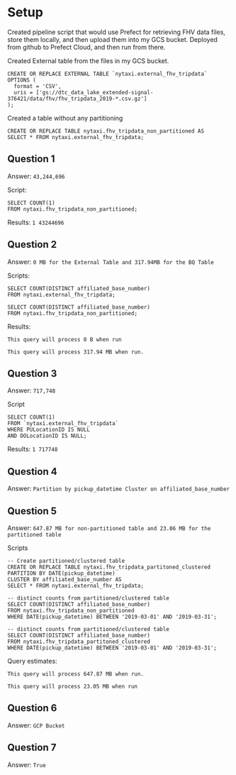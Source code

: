 
# Setup

Created pipeline script that would use Prefect for retrieving FHV data files, store them locally, and then upload them into my GCS bucket.
Deployed from github to Prefect Cloud, and then run from there.

Created External table from the files in my GCS bucket.
```
CREATE OR REPLACE EXTERNAL TABLE `nytaxi.external_fhv_tripdata`
OPTIONS (
  format = 'CSV',
  uris = ['gs://dtc_data_lake_extended-signal-376421/data/fhv/fhv_tripdata_2019-*.csv.gz']
);
```

Created a table without any partitioning
```
CREATE OR REPLACE TABLE nytaxi.fhv_tripdata_non_partitioned AS
SELECT * FROM nytaxi.external_fhv_tripdata;
```

## Question 1

Answer: `43,244,696`

Script:
```
SELECT COUNT(1)
FROM nytaxi.fhv_tripdata_non_partitioned;
```
Results: `1	43244696`

## Question 2

Answer: `0 MB for the External Table and 317.94MB for the BQ Table`

Scripts:
```
SELECT COUNT(DISTINCT affiliated_base_number)
FROM nytaxi.external_fhv_tripdata;

SELECT COUNT(DISTINCT affiliated_base_number)
FROM nytaxi.fhv_tripdata_non_partitioned;
```

Results:
```
This query will process 0 B when run

This query will process 317.94 MB when run.
```

## Question 3

Answer: `717,748`

Script
```
SELECT COUNT(1)
FROM `nytaxi.external_fhv_tripdata`
WHERE PULocationID IS NULL
AND DOLocationID IS NULL;
```

Results: `1	717748`

## Question 4

Answer: `Partition by pickup_datetime Cluster on affiliated_base_number`


## Question 5

Answer: `647.87 MB for non-partitioned table and 23.06 MB for the partitioned table`

Scripts
```
-- Create partitioned/clustered table
CREATE OR REPLACE TABLE nytaxi.fhv_tripdata_partitoned_clustered
PARTITION BY DATE(pickup_datetime)
CLUSTER BY affiliated_base_number AS
SELECT * FROM nytaxi.external_fhv_tripdata;

-- distinct counts from partitioned/clustered table
SELECT COUNT(DISTINCT affiliated_base_number)
FROM nytaxi.fhv_tripdata_non_partitioned
WHERE DATE(pickup_datetime) BETWEEN '2019-03-01' AND '2019-03-31';

-- distinct counts from partitioned/clustered table
SELECT COUNT(DISTINCT affiliated_base_number)
FROM nytaxi.fhv_tripdata_partitoned_clustered
WHERE DATE(pickup_datetime) BETWEEN '2019-03-01' AND '2019-03-31';
```

Query estimates:
```
This query will process 647.87 MB when run.

This query will process 23.05 MB when run
```

## Question 6

Answer: `GCP Bucket`

## Question 7

Answer: `True`